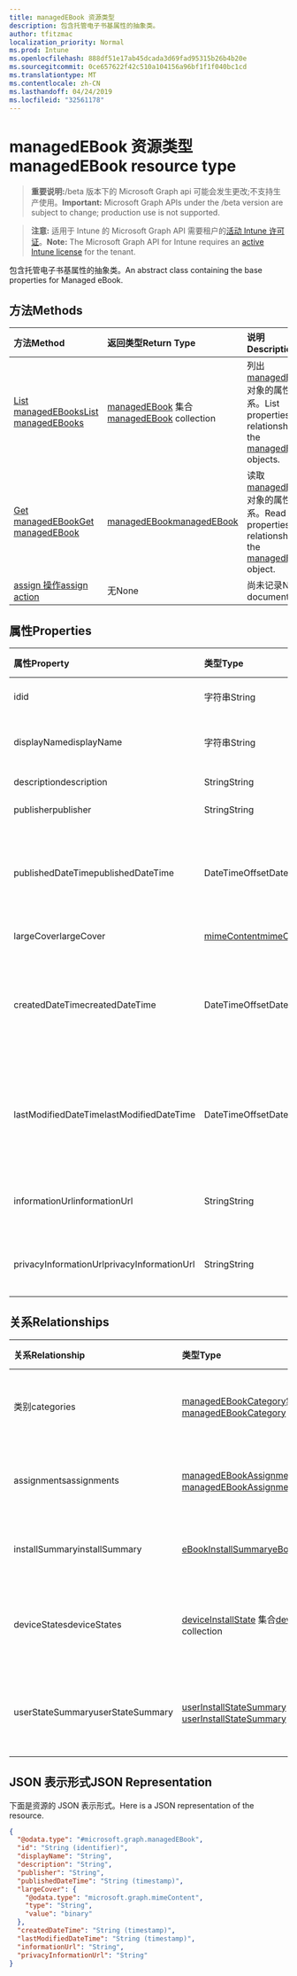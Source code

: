 ```yaml
---
title: managedEBook 资源类型
description: 包含托管电子书基属性的抽象类。
author: tfitzmac
localization_priority: Normal
ms.prod: Intune
ms.openlocfilehash: 888df51e17ab45dcada3d69fad95315b26b4b20e
ms.sourcegitcommit: 0ce657622f42c510a104156a96bf1f1f040bc1cd
ms.translationtype: MT
ms.contentlocale: zh-CN
ms.lasthandoff: 04/24/2019
ms.locfileid: "32561178"
---
```

# <a name="managedebook-resource-type"></a><span data-ttu-id="1dcb0-103">managedEBook 资源类型</span><span class="sxs-lookup"><span data-stu-id="1dcb0-103">managedEBook resource type</span></span>

> <span data-ttu-id="1dcb0-104">**重要说明:**/beta 版本下的 Microsoft Graph api 可能会发生更改;不支持生产使用。</span><span class="sxs-lookup"><span data-stu-id="1dcb0-104">**Important:** Microsoft Graph APIs under the /beta version are subject to change; production use is not supported.</span></span>

> <span data-ttu-id="1dcb0-105">**注意:** 适用于 Intune 的 Microsoft Graph API 需要租户的[活动 Intune 许可证](https://go.microsoft.com/fwlink/?linkid=839381)。</span><span class="sxs-lookup"><span data-stu-id="1dcb0-105">**Note:** The Microsoft Graph API for Intune requires an [active Intune license](https://go.microsoft.com/fwlink/?linkid=839381) for the tenant.</span></span>

<span data-ttu-id="1dcb0-106">包含托管电子书基属性的抽象类。</span><span class="sxs-lookup"><span data-stu-id="1dcb0-106">An abstract class containing the base properties for Managed eBook.</span></span>

## <a name="methods"></a><span data-ttu-id="1dcb0-107">方法</span><span class="sxs-lookup"><span data-stu-id="1dcb0-107">Methods</span></span>
|<span data-ttu-id="1dcb0-108">方法</span><span class="sxs-lookup"><span data-stu-id="1dcb0-108">Method</span></span>|<span data-ttu-id="1dcb0-109">返回类型</span><span class="sxs-lookup"><span data-stu-id="1dcb0-109">Return Type</span></span>|<span data-ttu-id="1dcb0-110">说明</span><span class="sxs-lookup"><span data-stu-id="1dcb0-110">Description</span></span>|
|:---|:---|:---|
|[<span data-ttu-id="1dcb0-111">List managedEBooks</span><span class="sxs-lookup"><span data-stu-id="1dcb0-111">List managedEBooks</span></span>](../api/intune-books-managedebook-list.md)|<span data-ttu-id="1dcb0-112">[managedEBook](../resources/intune-books-managedebook.md) 集合</span><span class="sxs-lookup"><span data-stu-id="1dcb0-112">[managedEBook](../resources/intune-books-managedebook.md) collection</span></span>|<span data-ttu-id="1dcb0-113">列出 [managedEBook](../resources/intune-books-managedebook.md) 对象的属性和关系。</span><span class="sxs-lookup"><span data-stu-id="1dcb0-113">List properties and relationships of the [managedEBook](../resources/intune-books-managedebook.md) objects.</span></span>|
|[<span data-ttu-id="1dcb0-114">Get managedEBook</span><span class="sxs-lookup"><span data-stu-id="1dcb0-114">Get managedEBook</span></span>](../api/intune-books-managedebook-get.md)|[<span data-ttu-id="1dcb0-115">managedEBook</span><span class="sxs-lookup"><span data-stu-id="1dcb0-115">managedEBook</span></span>](../resources/intune-books-managedebook.md)|<span data-ttu-id="1dcb0-116">读取 [managedEBook](../resources/intune-books-managedebook.md) 对象的属性和关系。</span><span class="sxs-lookup"><span data-stu-id="1dcb0-116">Read properties and relationships of the [managedEBook](../resources/intune-books-managedebook.md) object.</span></span>|
|[<span data-ttu-id="1dcb0-117">assign 操作</span><span class="sxs-lookup"><span data-stu-id="1dcb0-117">assign action</span></span>](../api/intune-books-managedebook-assign.md)|<span data-ttu-id="1dcb0-118">无</span><span class="sxs-lookup"><span data-stu-id="1dcb0-118">None</span></span>|<span data-ttu-id="1dcb0-119">尚未记录</span><span class="sxs-lookup"><span data-stu-id="1dcb0-119">Not yet documented</span></span>|

## <a name="properties"></a><span data-ttu-id="1dcb0-120">属性</span><span class="sxs-lookup"><span data-stu-id="1dcb0-120">Properties</span></span>
|<span data-ttu-id="1dcb0-121">属性</span><span class="sxs-lookup"><span data-stu-id="1dcb0-121">Property</span></span>|<span data-ttu-id="1dcb0-122">类型</span><span class="sxs-lookup"><span data-stu-id="1dcb0-122">Type</span></span>|<span data-ttu-id="1dcb0-123">说明</span><span class="sxs-lookup"><span data-stu-id="1dcb0-123">Description</span></span>|
|:---|:---|:---|
|<span data-ttu-id="1dcb0-124">id</span><span class="sxs-lookup"><span data-stu-id="1dcb0-124">id</span></span>|<span data-ttu-id="1dcb0-125">字符串</span><span class="sxs-lookup"><span data-stu-id="1dcb0-125">String</span></span>|<span data-ttu-id="1dcb0-126">实体的键。</span><span class="sxs-lookup"><span data-stu-id="1dcb0-126">Key of the entity.</span></span>|
|<span data-ttu-id="1dcb0-127">displayName</span><span class="sxs-lookup"><span data-stu-id="1dcb0-127">displayName</span></span>|<span data-ttu-id="1dcb0-128">字符串</span><span class="sxs-lookup"><span data-stu-id="1dcb0-128">String</span></span>|<span data-ttu-id="1dcb0-129">电子书的名称。</span><span class="sxs-lookup"><span data-stu-id="1dcb0-129">Name of the eBook.</span></span>|
|<span data-ttu-id="1dcb0-130">description</span><span class="sxs-lookup"><span data-stu-id="1dcb0-130">description</span></span>|<span data-ttu-id="1dcb0-131">String</span><span class="sxs-lookup"><span data-stu-id="1dcb0-131">String</span></span>|<span data-ttu-id="1dcb0-132">说明。</span><span class="sxs-lookup"><span data-stu-id="1dcb0-132">Description.</span></span>|
|<span data-ttu-id="1dcb0-133">publisher</span><span class="sxs-lookup"><span data-stu-id="1dcb0-133">publisher</span></span>|<span data-ttu-id="1dcb0-134">String</span><span class="sxs-lookup"><span data-stu-id="1dcb0-134">String</span></span>|<span data-ttu-id="1dcb0-135">发布者。</span><span class="sxs-lookup"><span data-stu-id="1dcb0-135">Publisher.</span></span>|
|<span data-ttu-id="1dcb0-136">publishedDateTime</span><span class="sxs-lookup"><span data-stu-id="1dcb0-136">publishedDateTime</span></span>|<span data-ttu-id="1dcb0-137">DateTimeOffset</span><span class="sxs-lookup"><span data-stu-id="1dcb0-137">DateTimeOffset</span></span>|<span data-ttu-id="1dcb0-138">电子书的发布日期和时间。</span><span class="sxs-lookup"><span data-stu-id="1dcb0-138">The date and time when the eBook was published.</span></span>|
|<span data-ttu-id="1dcb0-139">largeCover</span><span class="sxs-lookup"><span data-stu-id="1dcb0-139">largeCover</span></span>|[<span data-ttu-id="1dcb0-140">mimeContent</span><span class="sxs-lookup"><span data-stu-id="1dcb0-140">mimeContent</span></span>](../resources/intune-shared-mimecontent.md)|<span data-ttu-id="1dcb0-141">书籍封面。</span><span class="sxs-lookup"><span data-stu-id="1dcb0-141">Book cover.</span></span>|
|<span data-ttu-id="1dcb0-142">createdDateTime</span><span class="sxs-lookup"><span data-stu-id="1dcb0-142">createdDateTime</span></span>|<span data-ttu-id="1dcb0-143">DateTimeOffset</span><span class="sxs-lookup"><span data-stu-id="1dcb0-143">DateTimeOffset</span></span>|<span data-ttu-id="1dcb0-144">电子书文件的创建日期和时间。</span><span class="sxs-lookup"><span data-stu-id="1dcb0-144">The date and time when the eBook file was created.</span></span>|
|<span data-ttu-id="1dcb0-145">lastModifiedDateTime</span><span class="sxs-lookup"><span data-stu-id="1dcb0-145">lastModifiedDateTime</span></span>|<span data-ttu-id="1dcb0-146">DateTimeOffset</span><span class="sxs-lookup"><span data-stu-id="1dcb0-146">DateTimeOffset</span></span>|<span data-ttu-id="1dcb0-147">上次修改电子书的日期和时间。</span><span class="sxs-lookup"><span data-stu-id="1dcb0-147">The date and time when the eBook was last modified.</span></span>|
|<span data-ttu-id="1dcb0-148">informationUrl</span><span class="sxs-lookup"><span data-stu-id="1dcb0-148">informationUrl</span></span>|<span data-ttu-id="1dcb0-149">String</span><span class="sxs-lookup"><span data-stu-id="1dcb0-149">String</span></span>|<span data-ttu-id="1dcb0-150">详细信息 Url。</span><span class="sxs-lookup"><span data-stu-id="1dcb0-150">The more information Url.</span></span>|
|<span data-ttu-id="1dcb0-151">privacyInformationUrl</span><span class="sxs-lookup"><span data-stu-id="1dcb0-151">privacyInformationUrl</span></span>|<span data-ttu-id="1dcb0-152">String</span><span class="sxs-lookup"><span data-stu-id="1dcb0-152">String</span></span>|<span data-ttu-id="1dcb0-153">隐私声明 Url。</span><span class="sxs-lookup"><span data-stu-id="1dcb0-153">The privacy statement Url.</span></span>|

## <a name="relationships"></a><span data-ttu-id="1dcb0-154">关系</span><span class="sxs-lookup"><span data-stu-id="1dcb0-154">Relationships</span></span>
|<span data-ttu-id="1dcb0-155">关系</span><span class="sxs-lookup"><span data-stu-id="1dcb0-155">Relationship</span></span>|<span data-ttu-id="1dcb0-156">类型</span><span class="sxs-lookup"><span data-stu-id="1dcb0-156">Type</span></span>|<span data-ttu-id="1dcb0-157">说明</span><span class="sxs-lookup"><span data-stu-id="1dcb0-157">Description</span></span>|
|:---|:---|:---|
|<span data-ttu-id="1dcb0-158">类别</span><span class="sxs-lookup"><span data-stu-id="1dcb0-158">categories</span></span>|<span data-ttu-id="1dcb0-159">[managedEBookCategory](../resources/intune-books-managedebookcategory.md)集合</span><span class="sxs-lookup"><span data-stu-id="1dcb0-159">[managedEBookCategory](../resources/intune-books-managedebookcategory.md) collection</span></span>|<span data-ttu-id="1dcb0-160">此电子书的类别列表。</span><span class="sxs-lookup"><span data-stu-id="1dcb0-160">The list of categories for this eBook.</span></span>|
|<span data-ttu-id="1dcb0-161">assignments</span><span class="sxs-lookup"><span data-stu-id="1dcb0-161">assignments</span></span>|<span data-ttu-id="1dcb0-162">[managedEBookAssignment](../resources/intune-books-managedebookassignment.md) 集合</span><span class="sxs-lookup"><span data-stu-id="1dcb0-162">[managedEBookAssignment](../resources/intune-books-managedebookassignment.md) collection</span></span>|<span data-ttu-id="1dcb0-163">此电子书的分配列表。</span><span class="sxs-lookup"><span data-stu-id="1dcb0-163">The list of assignments for this eBook.</span></span>|
|<span data-ttu-id="1dcb0-164">installSummary</span><span class="sxs-lookup"><span data-stu-id="1dcb0-164">installSummary</span></span>|[<span data-ttu-id="1dcb0-165">eBookInstallSummary</span><span class="sxs-lookup"><span data-stu-id="1dcb0-165">eBookInstallSummary</span></span>](../resources/intune-books-ebookinstallsummary.md)|<span data-ttu-id="1dcb0-166">移动应用安装摘要。</span><span class="sxs-lookup"><span data-stu-id="1dcb0-166">Mobile App Install Summary.</span></span>|
|<span data-ttu-id="1dcb0-167">deviceStates</span><span class="sxs-lookup"><span data-stu-id="1dcb0-167">deviceStates</span></span>|<span data-ttu-id="1dcb0-168">[deviceInstallState](../resources/intune-books-deviceinstallstate.md) 集合</span><span class="sxs-lookup"><span data-stu-id="1dcb0-168">[deviceInstallState](../resources/intune-books-deviceinstallstate.md) collection</span></span>|<span data-ttu-id="1dcb0-169">此电子书的安装状态列表。</span><span class="sxs-lookup"><span data-stu-id="1dcb0-169">The list of installation states for this eBook.</span></span>|
|<span data-ttu-id="1dcb0-170">userStateSummary</span><span class="sxs-lookup"><span data-stu-id="1dcb0-170">userStateSummary</span></span>|<span data-ttu-id="1dcb0-171">[userInstallStateSummary](../resources/intune-books-userinstallstatesummary.md) 集合</span><span class="sxs-lookup"><span data-stu-id="1dcb0-171">[userInstallStateSummary](../resources/intune-books-userinstallstatesummary.md) collection</span></span>|<span data-ttu-id="1dcb0-172">此电子书的安装状态列表。</span><span class="sxs-lookup"><span data-stu-id="1dcb0-172">The list of installation states for this eBook.</span></span>|

## <a name="json-representation"></a><span data-ttu-id="1dcb0-173">JSON 表示形式</span><span class="sxs-lookup"><span data-stu-id="1dcb0-173">JSON Representation</span></span>
<span data-ttu-id="1dcb0-174">下面是资源的 JSON 表示形式。</span><span class="sxs-lookup"><span data-stu-id="1dcb0-174">Here is a JSON representation of the resource.</span></span>
<!-- {
  "blockType": "resource",
  "keyProperty": "id",
  "@odata.type": "microsoft.graph.managedEBook"
}
-->
``` json
{
  "@odata.type": "#microsoft.graph.managedEBook",
  "id": "String (identifier)",
  "displayName": "String",
  "description": "String",
  "publisher": "String",
  "publishedDateTime": "String (timestamp)",
  "largeCover": {
    "@odata.type": "microsoft.graph.mimeContent",
    "type": "String",
    "value": "binary"
  },
  "createdDateTime": "String (timestamp)",
  "lastModifiedDateTime": "String (timestamp)",
  "informationUrl": "String",
  "privacyInformationUrl": "String"
}
```






